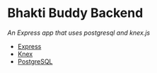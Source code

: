 # Bhakti Buddy Backend

*An Express app that uses postgresql and knex.js*

- [Express](https://expressjs.com/)
- [Knex](http://knexjs.org/)
- [PostgreSQL](https://www.postgresql.org/)